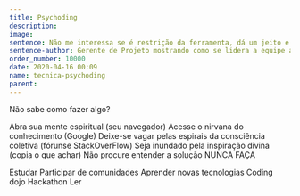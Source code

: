 ```yaml
---
title: Psychoding
description: 
image: 
sentence: Não me interessa se é restrição da ferramenta, dá um jeito e coloca isso funcionando até amanhã!
sentence-author: Gerente de Projeto mostrando como se lidera a equipe a criar uma POG
order_number: 10000
date: 2020-04-16 00:09
name: tecnica-psychoding
parent:
---
```

Não sabe como fazer algo?

Abra sua mente espiritual (seu navegador)
Acesse o nirvana do conhecimento (Google)
Deixe-se vagar pelas espirais da consciência coletiva (fórunse StackOverFlow)
Seja inundado pela inspiração divina (copia o que achar)
Não procure entender a solução
NUNCA FAÇA

Estudar
Participar de comunidades
Aprender novas tecnologias
Coding dojo
Hackathon
Ler